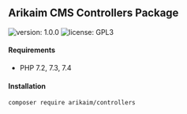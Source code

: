 ## Arikaim CMS Controllers Package
![version: 1.0.0](https://img.shields.io/github/release/arikaim/controllers.svg)
![license: GPL3](https://img.shields.io/badge/License-GPLv3-blue.svg)
     

     
#### Requirements 
  * PHP 7.2, 7.3, 7.4


#### Installation

```sh
composer require arikaim/controllers
```
